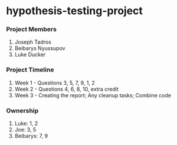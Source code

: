 # hypothesis-testing-project

### Project Members

1. Joseph Tadros
2. Beibarys Nyussupov
3. Luke Ducker


### Project Timeline

1. Week 1 - Questions 3, 5, 7, 9, 1, 2
2. Week 2 - Questions 4, 6, 8, 10, extra credit
3. Week 3 - Creating the report; Any cleanup tasks; Combine code

### Ownership

1. Luke: 1, 2
2. Joe: 3, 5
3. Beibarys: 7, 9

